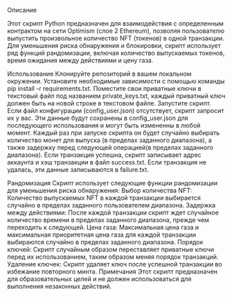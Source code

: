 Описание

Этот скрипт Python предназначен для взаимодействия с определенным контрактом на сети Optimism (слое 2 Ethereum), позволяя пользователю выпустить произвольное количество NFT (токенов) в одной транзакции. Для уменьшения риска обнаружения и блокировки, скрипт использует ряд функций рандомизации, включая количество выпускаемых токенов, время ожидания между действиями и цену газа.

Использование
Клонируйте репозиторий в вашем локальном окружении.
Установите необходимые зависимости с помощью команды pip install -r requirements.txt.
Поместите свои приватные ключи в текстовый файл под названием private_keys.txt, каждый приватный ключ должен быть на новой строке в текстовом файле.
Запустите скрипт. Если файл конфигурации (config_user.json) отсутствует, скрипт запросит их у вас. Эти данные будут сохранены в config_user.json для последующего использования и могут быть измененны в любой момент.
Каждый раз при запуске скрипта он будет случайно выбирать количество монет для выпуска (в пределах заданного диапазона), а также задержку перед следующей операцией(в пределах заданного диапазона).
Если транзакция успешна, скрипт записывает адрес аккаунта и хэш транзакции в файл success.txt. Если транзакция не удалась, эти данные записываются в failure.txt.

Рандомизация
Скрипт использует следующие функции рандомизации для уменьшения риска обнаружения:
Выбор количества NFT: Количество выпускаемых NFT в каждой транзакции выбирается случайно в пределах заданного пользователем диапазона.
Задержка между действиями: После каждой транзакции скрипт ждет случайное количество времени в пределах заданного диапазона, прежде чем переходить к следующей.
Цена газа: Максимальная цена газа и максимальная приоритетная цена газа для каждой транзакции выбираются случайно в пределах заданного диапазона.
Порядок ключей: Скрипт случайным образом переставляет приватные ключи перед их использованием, таким образом меняя порядок транзакций.
Удаление ключек: Скрипт удаляет ключ после успешной транзакции во избежание повторного минта.
Примечания
Этот скрипт предназначен для образовательных целей и не должен использоваться для выполнения незаконных действий.
